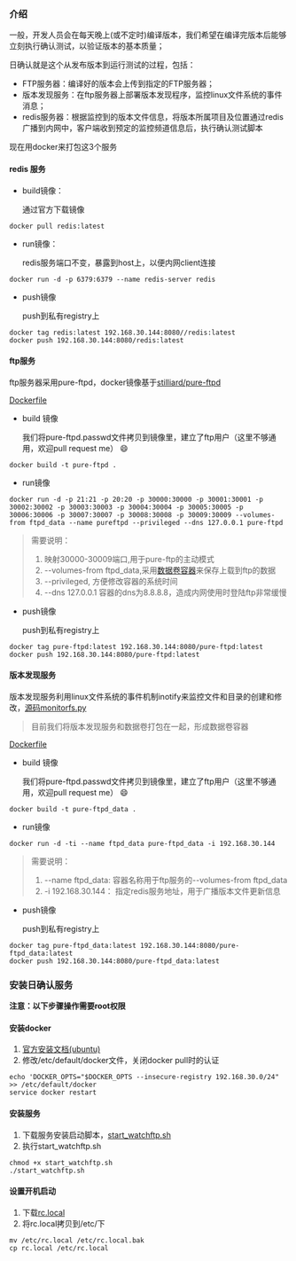 ### 介绍

  一般，开发人员会在每天晚上(或不定时)编译版本，我们希望在编译完版本后能够立刻执行确认测试，以验证版本的基本质量；
  
  日确认就是这个从发布版本到运行测试的过程，包括：
  - FTP服务器：编译好的版本会上传到指定的FTP服务器；
  - 版本发现服务：在ftp服务器上部署版本发现程序，监控linux文件系统的事件消息；
  - redis服务器：根据监控到的版本文件信息，将版本所属项目及位置通过redis广播到内网中，客户端收到预定的监控频道信息后，执行确认测试脚本
  
  现在用docker来打包这3个服务
  
#### redis 服务
  
  * build镜像：
  
    通过官方下载镜像
```shell
docker pull redis:latest
```
  * run镜像：

    redis服务端口不变，暴露到host上，以便内网client连接  
```shell
docker run -d -p 6379:6379 --name redis-server redis
```
  * push镜像
  
    push到私有registry上
```shell
docker tag redis:latest 192.168.30.144:8080//redis:latest
docker push 192.168.30.144:8080/redis:latest
```

#### ftp服务
  ftp服务器采用pure-ftpd，docker镜像基于[stilliard/pure-ftpd](https://github.com/stilliard/docker-pure-ftpd)
  
  [Dockerfile](../dockerfile/WatchFtp/pureftpd/Dockerfile)
  
  * build 镜像
  
    我们将pure-ftpd.passwd文件拷贝到镜像里，建立了ftp用户（这里不够通用，欢迎pull request me） :smile:
```shell
docker build -t pure-ftpd .
```
  
  * run镜像
  
```shell
docker run -d -p 21:21 -p 20:20 -p 30000:30000 -p 30001:30001 -p 30002:30002 -p 30003:30003 -p 30004:30004 -p 30005:30005 -p 30006:30006 -p 30007:30007 -p 30008:30008 -p 30009:30009 --volumes-from ftpd_data --name pureftpd --privileged --dns 127.0.0.1 pure-ftpd
```
  > 需要说明：
  > 
  > 1. 映射30000-30009端口,用于pure-ftp的主动模式
  > 2. --volumes-from ftpd_data,采用[数据卷容器](http://dockerpool.com/static/books/docker_practice/data_management/container.html)来保存上载到ftp的数据
  > 3. --privileged, 方便修改容器的系统时间
  > 4. --dns 127.0.0.1 容器的dns为8.8.8.8，造成内网使用时登陆ftp非常缓慢

  * push镜像
  
    push到私有registry上
```shell
docker tag pure-ftpd:latest 192.168.30.144:8080/pure-ftpd:latest
docker push 192.168.30.144:8080/pure-ftpd:latest
```

#### 版本发现服务

  版本发现服务利用linux文件系统的事件机制inotify来监控文件和目录的创建和修改，[源码monitorfs.py](../dockerfile/WatchFtp/pureftpd_data/monitorfy.py)
  
  > 目前我们将版本发现服务和数据卷打包在一起，形成数据卷容器
  
  [Dockerfile](../dockerfile/WatchFtp/pureftpd_data/Dockerfile)
  
  * build 镜像
  
    我们将pure-ftpd.passwd文件拷贝到镜像里，建立了ftp用户（这里不够通用，欢迎pull request me） :smile:
```shell
docker build -t pure-ftpd_data .
```
  
  * run镜像
  
```shell
docker run -d -ti --name ftpd_data pure-ftpd_data -i 192.168.30.144
```
  > 需要说明：
  > 
  > 1. --name ftpd_data: 容器名称用于ftp服务的--volumes-from ftpd_data
  > 2. -i 192.168.30.144： 指定redis服务地址，用于广播版本文件更新信息
  

  * push镜像
  
    push到私有registry上
```shell
docker tag pure-ftpd_data:latest 192.168.30.144:8080/pure-ftpd_data:latest
docker push 192.168.30.144:8080/pure-ftpd_data:latest
```

### 安装日确认服务

  **注意：以下步骤操作需要root权限** 
   
#### 安装docker

  1. [官方安装文档(ubuntu)](https://docs.docker.com/installation/ubuntulinux/) 
  2. 修改/etc/default/docker文件，关闭docker pull时的认证
```
echo 'DOCKER_OPTS="$DOCKER_OPTS --insecure-registry 192.168.30.0/24" >> /etc/default/docker
service docker restart
```

#### 安装服务

  1. 下载服务安装启动脚本，[start_watchftp.sh](../dockerfile/WatchFtp/start_watchftp.sh)
  2. 执行start_watchftp.sh
```shell
chmod +x start_watchftp.sh
./start_watchftp.sh
```
  
#### 设置开机启动

  1. 下载[rc.local](../dockerfile/WatchFtp/rc.local)
  2. 将rc.local拷贝到/etc/下
```
mv /etc/rc.local /etc/rc.local.bak
cp rc.local /etc/rc.local
```
  

